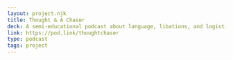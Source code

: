 ```yaml
---
layout: project.njk
title: Thought & A Chaser
deck: A semi-educational podcast about language, libations, and logistics
link: https://pod.link/thoughtchaser
type: podcast
tags: project
---
```



